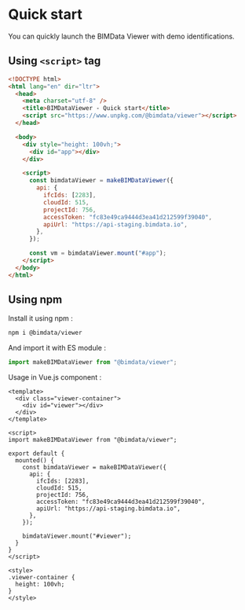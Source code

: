 # Quick start

You can quickly launch the BIMData Viewer with demo identifications.

## Using `<script>` tag

```html
<!DOCTYPE html>
<html lang="en" dir="ltr">
  <head>
    <meta charset="utf-8" />
    <title>BIMDataViewer - Quick start</title>
    <script src="https://www.unpkg.com/@bimdata/viewer"></script>
  </head>

  <body>
    <div style="height: 100vh;">
      <div id="app"></div>
    </div>

    <script>
      const bimdataViewer = makeBIMDataViewer({
        api: {
          ifcIds: [2283],
          cloudId: 515,
          projectId: 756,
          accessToken: "fc83e49ca9444d3ea41d212599f39040",
          apiUrl: "https://api-staging.bimdata.io",
        },
      });

      const vm = bimdataViewer.mount("#app");
    </script>
  </body>
</html>
```

## Using npm

Install it using npm :

```bash
npm i @bimdata/viewer
```

And import it with ES module :

```javascript
import makeBIMDataViewer from "@bimdata/viewer";
```

Usage in Vue.js component :

```vue
<template>
  <div class="viewer-container">
    <div id="viewer"></div>
  </div>
</template>

<script>
import makeBIMDataViewer from "@bimdata/viewer";

export default {
  mounted() {
    const bimdataViewer = makeBIMDataViewer({
      api: {
        ifcIds: [2283],
        cloudId: 515,
        projectId: 756,
        accessToken: "fc83e49ca9444d3ea41d212599f39040",
        apiUrl: "https://api-staging.bimdata.io",
      },
    });

    bimdataViewer.mount("#viewer");
  }
}
</script>

<style>
.viewer-container {
  height: 100vh;
}
</style>
```

